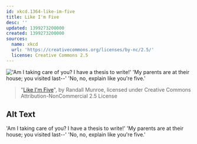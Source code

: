 ```yaml
---
id: xkcd.1364-like-im-five
title: Like I'm Five
desc: ''
updated: 1399273200000
created: 1399273200000
sources:
  name: xkcd
  url: 'https://creativecommons.org/licenses/by-nc/2.5/'
  license: Creative Commons 2.5
---
```

!['Am I taking care of you? I have a thesis to write!' 'My parents are at their house; you visited last--' 'No, no, explain like you're five.'](https://imgs.xkcd.com/comics/like_im_five.png)
> "[Like I'm Five](https://xkcd.com/1364/)", by Randall Munroe, licensed under Creative Commons Attribution-NonCommercial 2.5 License

## Alt Text
'Am I taking care of you? I have a thesis to write!' 'My parents are at their house; you visited last--' 'No, no, explain like you're five.'
